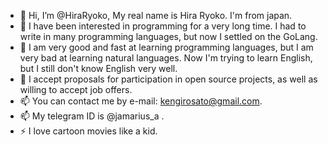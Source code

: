 - 👋 Hi, I’m @HiraRyoko,  My real name is Hira Ryoko. I'm from japan.  
- 👀 I have been interested in programming for a very long time. I had to write in many programming languages, but now I settled on the GoLang.
- 🌱  I am very good and fast at learning programming languages, but I am very bad at learning natural languages. Now I'm trying to learn English, but I still don't know English very well.
- 💞️ I accept proposals for participation in open source projects, as well as willing to accept job offers.
- 📫 You can contact me by e-mail: kengirosato@gmail.com.
- 📫 My telegram ID is @jamarius_a . 
- ⚡ I love cartoon movies like a kid.

<!---
Programming is a pleasure. Initiation into the mystery of coding is excellent in itself. Programming is like a flash of feelings and can only be compared to ecstasy.
--->
